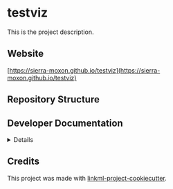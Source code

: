 # testviz

This is the project description.

## Website

[https://sierra-moxon.github.io/testviz](https://sierra-moxon.github.io/testviz)

## Repository Structure


## Developer Documentation

<details>
Use the `make` command to generate project artefacts:

* `make all`: make everything
* `make deploy`: deploys site
</details>

## Credits

This project was made with
[linkml-project-cookiecutter](https://github.com/linkml/linkml-project-cookiecutter).
